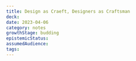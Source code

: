 ```yaml
---
title: Design as Craeft, Designers as Craftsman
deck: 
date: 2023-04-06
category: notes
growthStage: budding
epistemicStatus: 
assumedAudience: 
tags: 
---
```


